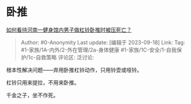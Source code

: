 # 卧推
[如何看待河南一健身馆内男子做杠铃卧推时被压死亡？](https://www.zhihu.com/question/622349238/answer/3216470211)

> Author: #0-Anonymity
> Last update: [编辑于 2023-09-18]
> Link:
> Tag: #1-家族/1A-内外/2-外在管理/2a-身体健康 #1-家族/1C-安全/1-自我保护/1c-自救策略
> 评论区:
> 泛讨论:

根本性解决问题——弃用卧推杠铃动作，只用铃壶或哑铃。

杠铃只用来提拉，不用来卧推。

千金之子，坐不作死。
